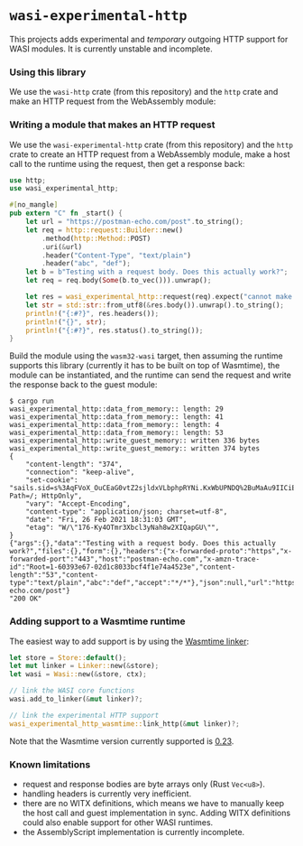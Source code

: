 # `wasi-experimental-http`

This projects adds experimental and _temporary_ outgoing HTTP support for WASI
modules. It is currently unstable and incomplete.

### Using this library

We use the `wasi-http` crate (from this repository) and the `http` crate and
make an HTTP request from the WebAssembly module:

### Writing a module that makes an HTTP request

We use the `wasi-experimental-http` crate (from this repository) and the `http`
crate to create an HTTP request from a WebAssembly module, make a host call to
the runtime using the request, then get a response back:

```rust
use http;
use wasi_experimental_http;

#[no_mangle]
pub extern "C" fn _start() {
    let url = "https://postman-echo.com/post".to_string();
    let req = http::request::Builder::new()
        .method(http::Method::POST)
        .uri(&url)
        .header("Content-Type", "text/plain")
        .header("abc", "def");
    let b = b"Testing with a request body. Does this actually work?";
    let req = req.body(Some(b.to_vec())).unwrap();

    let res = wasi_experimental_http::request(req).expect("cannot make request");
    let str = std::str::from_utf8(&res.body()).unwrap().to_string();
    println!("{:#?}", res.headers());
    println!("{}", str);
    println!("{:#?}", res.status().to_string());
}
```

Build the module using the `wasm32-wasi` target, then assuming the runtime
supports this library (currently it has to be built on top of Wasmtime), the
module can be instantiated, and the runtime can send the request and write the
response back to the guest module:

```
$ cargo run
wasi_experimental_http::data_from_memory:: length: 29
wasi_experimental_http::data_from_memory:: length: 41
wasi_experimental_http::data_from_memory:: length: 4
wasi_experimental_http::data_from_memory:: length: 53
wasi_experimental_http::write_guest_memory:: written 336 bytes
wasi_experimental_http::write_guest_memory:: written 374 bytes
{
    "content-length": "374",
    "connection": "keep-alive",
    "set-cookie": "sails.sid=s%3AqFVoX_OuCEaG0vtZ2sjldxVLbphpRYNi.KxWbUPNDQ%2BuMaAu9IICiEBDxsAd0RJ8uvUi9YMN3Nv8; Path=/; HttpOnly",
    "vary": "Accept-Encoding",
    "content-type": "application/json; charset=utf-8",
    "date": "Fri, 26 Feb 2021 18:31:03 GMT",
    "etag": "W/\"176-Ky4OTmr3Xbcl3yNah8w2XIQapGU\"",
}
{"args":{},"data":"Testing with a request body. Does this actually work?","files":{},"form":{},"headers":{"x-forwarded-proto":"https","x-forwarded-port":"443","host":"postman-echo.com","x-amzn-trace-id":"Root=1-60393e67-02d1c8033bcf4f1e74a4523e","content-length":"53","content-type":"text/plain","abc":"def","accept":"*/*"},"json":null,"url":"https://postman-echo.com/post"}
"200 OK"
```

### Adding support to a Wasmtime runtime

The easiest way to add support is by using the
[Wasmtime linker](https://docs.rs/wasmtime/0.23.0/wasmtime/struct.Linker.html):

```rust
let store = Store::default();
let mut linker = Linker::new(&store);
let wasi = Wasi::new(&store, ctx);

// link the WASI core functions
wasi.add_to_linker(&mut linker)?;

// link the experimental HTTP support
wasi_experimental_http_wasmtime::link_http(&mut linker)?;
```

Note that the Wasmtime version currently supported is
[0.23](https://docs.rs/wasmtime/0.23.0/wasmtime/).

### Known limitations

- request and response bodies are byte arrays only (Rust `Vec<u8>`).
- handling headers is currently very inefficient.
- there are no WITX definitions, which means we have to manually keep the host
  call and guest implementation in sync. Adding WITX definitions could also
  enable support for other WASI runtimes.
- the AssemblyScript implementation is currently incomplete.
